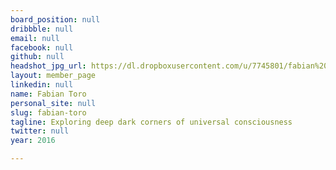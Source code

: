 ```yaml
---
board_position: null
dribbble: null
email: null
facebook: null
github: null
headshot_jpg_url: https://dl.dropboxusercontent.com/u/7745801/fabian%20toro.jpg
layout: member_page
linkedin: null
name: Fabian Toro
personal_site: null
slug: fabian-toro
tagline: Exploring deep dark corners of universal consciousness
twitter: null
year: 2016

---
```

